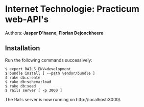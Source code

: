 # Internet Technologie: Practicum web-API's

Authors: **Jasper D'haene**, **Florian Dejonckheere**

## Installation

Run the following commands successively:
```
$ export RAILS_ENV=development
$ bundle install [ --path vendor/bundle ]
$ rake db:create
$ rake db:schema:load
$ rake db:seed
$ rails server [ -p 3000 ]
```

The Rails server is now running on http://localhost:3000/.
